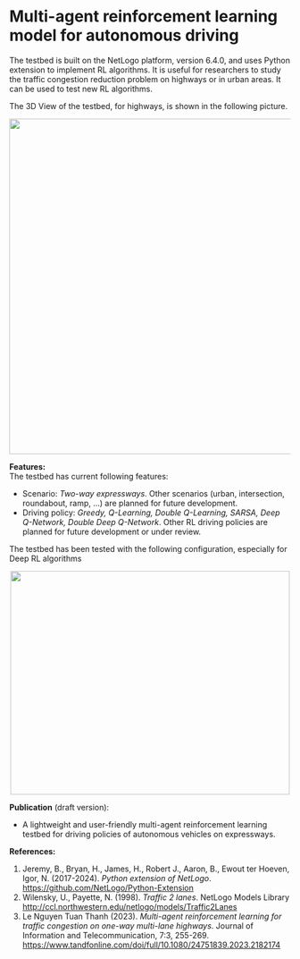 # Multi-agent reinforcement learning model for autonomous driving
 
 The testbed is built on the NetLogo platform, version 6.4.0, and uses Python extension to implement RL algorithms.
 It is useful for researchers to study the traffic congestion reduction problem on highways or in urban areas. It can be used to test new RL algorithms.

 The 3D View of the testbed, for highways, is shown in the following picture.
<p align="center"> <img src="https://github.com/user-attachments/assets/7bd1751e-66b0-4bd1-9968-5888a9cb6eb9" class="center" width="800" height="600"> </p>

**Features:** <br />
The testbed has current following features:
- Scenario: _Two-way expressways_. Other scenarios (urban, intersection, roundabout, ramp, ...) are planned for future development.
- Driving policy: _Greedy, Q-Learning, Double Q-Learning, SARSA, Deep Q-Network, Double Deep Q-Network_. Other RL driving policies are planned for future development or under review.

The testbed has been tested with the following configuration, especially for Deep RL algorithms <br />
<p align="center"> <img src="https://github.com/user-attachments/assets/a42faf61-05fe-4b87-8503-0f535fd948c5" class="center" width="500" height="400"> </p>

**Publication** (draft version):
- A lightweight and user-friendly multi-agent reinforcement learning testbed for driving policies of autonomous vehicles on expressways.

 **References:**
 1. Jeremy, B., Bryan, H., James, H., Robert J., Aaron, B., Ewout ter Hoeven, Igor, N. (2017-2024). _Python extension of NetLogo_. https://github.com/NetLogo/Python-Extension
 2. Wilensky, U., Payette, N. (1998). _Traffic 2 lanes_. NetLogo Models Library http://ccl.northwestern.edu/netlogo/models/Traffic2Lanes
 3. Le Nguyen Tuan Thanh (2023). _Multi-agent reinforcement learning for traffic congestion on one-way multi-lane highways_. Journal of Information and Telecommunication, 7:3, 255-269. https://www.tandfonline.com/doi/full/10.1080/24751839.2023.2182174
